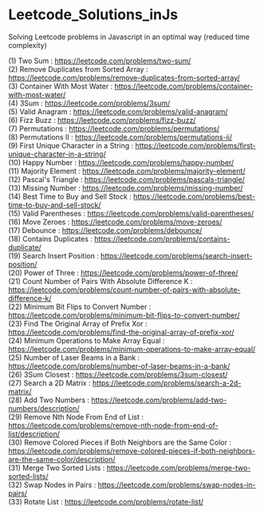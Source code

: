 # Leetcode_Solutions_inJs

Solving Leetcode problems in Javascript in an optimal way (reduced time complexity)

(1) Two Sum : https://leetcode.com/problems/two-sum/  
(2) Remove Duplicates from Sorted Array : https://leetcode.com/problems/remove-duplicates-from-sorted-array/  
(3) Container With Most Water : https://leetcode.com/problems/container-with-most-water/  
(4) 3Sum : https://leetcode.com/problems/3sum/  
(5) Valid Anagram : https://leetcode.com/problems/valid-anagram/  
(6) Fizz Buzz : https://leetcode.com/problems/fizz-buzz/  
(7) Permutations : https://leetcode.com/problems/permutations/  
(8) Permutations II : https://leetcode.com/problems/permutations-ii/  
(9) First Unique Character in a String : https://leetcode.com/problems/first-unique-character-in-a-string/  
(10) Happy Number : https://leetcode.com/problems/happy-number/  
(11) Majority Element : https://leetcode.com/problems/majority-element/  
(12) Pascal's Triangle : https://leetcode.com/problems/pascals-triangle/  
(13) Missing Number : https://leetcode.com/problems/missing-number/  
(14) Best Time to Buy and Sell Stock : https://leetcode.com/problems/best-time-to-buy-and-sell-stock/  
(15) Valid Parentheses : https://leetcode.com/problems/valid-parentheses/  
(16) Move Zeroes : https://leetcode.com/problems/move-zeroes/  
(17) Debounce : https://leetcode.com/problems/debounce/  
(18) Contains Duplicates : https://leetcode.com/problems/contains-duplicate/  
(19) Search Insert Position : https://leetcode.com/problems/search-insert-position/  
(20) Power of Three : https://leetcode.com/problems/power-of-three/  
(21) Count Number of Pairs With Absolute Difference K : https://leetcode.com/problems/count-number-of-pairs-with-absolute-difference-k/  
(22) Minimum Bit Flips to Convert Number : https://leetcode.com/problems/minimum-bit-flips-to-convert-number/  
(23) Find The Original Array of Prefix Xor : https://leetcode.com/problems/find-the-original-array-of-prefix-xor/  
(24) Minimum Operations to Make Array Equal : https://leetcode.com/problems/minimum-operations-to-make-array-equal/  
(25) Number of Laser Beams in a Bank : https://leetcode.com/problems/number-of-laser-beams-in-a-bank/  
(26) 3Sum Closest : https://leetcode.com/problems/3sum-closest/  
(27) Search a 2D Matrix : https://leetcode.com/problems/search-a-2d-matrix/  
(28) Add Two Numbers : https://leetcode.com/problems/add-two-numbers/description/  
(29) Remove Nth Node From End of List : https://leetcode.com/problems/remove-nth-node-from-end-of-list/description/  
(30) Remove Colored Pieces if Both Neighbors are the Same Color : https://leetcode.com/problems/remove-colored-pieces-if-both-neighbors-are-the-same-color/description/  
(31) Merge Two Sorted Lists : https://leetcode.com/problems/merge-two-sorted-lists/  
(32) Swap Nodes in Pairs : https://leetcode.com/problems/swap-nodes-in-pairs/  
(33) Rotate List : https://leetcode.com/problems/rotate-list/
